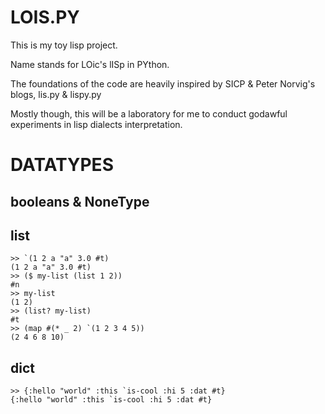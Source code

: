 LOIS.PY
=======

This is my toy lisp project.

Name stands for LOic's lISp in PYthon.

The foundations of the code are heavily inspired by SICP & Peter Norvig's blogs, lis.py & lispy.py

Mostly though, this will be a laboratory for me to conduct godawful experiments in lisp dialects interpretation.




DATATYPES
=========

booleans & NoneType
-------------------

    

list
----

    >> `(1 2 a "a" 3.0 #t)
    (1 2 a "a" 3.0 #t)
    >> ($ my-list (list 1 2))
    #n
    >> my-list
    (1 2)
    >> (list? my-list)
    #t
    >> (map #(* _ 2) `(1 2 3 4 5))
    (2 4 6 8 10)

dict
----

    >> {:hello "world" :this `is-cool :hi 5 :dat #t}
    {:hello "world" :this `is-cool :hi 5 :dat #t}



